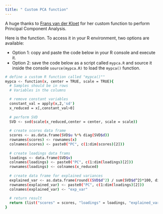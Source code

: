 ```yaml
---
title: " Custom PCA function"
---
```


A huge thanks to [Frans van der Kloet](https://bioinformaticslaboratory.eu/team/frans-van-der-kloet/) for her custom function to perform Principal Component Analysis. 

Here is the function. To access it in your R environment, two options are available:  
- Option 1: copy and paste the code below in your R console and execute it.   
- Option 2: save the code below as a script called `mypca.R` and source it inside the console `source(mypca.R)` to load the `mypca()` function.  


```bash
# define a custom R function called "mypca()""
mypca <- function(x, center = TRUE, scale = TRUE){
  # Samples should be in rows
  # Variables in the columns

  # remove constant variables
  constant_val = apply(x,2,'sd')
  x_reduced = x[,constant_val>0]
  
  # perform SVD
  SVD <- svd(scale(x_reduced,center = center, scale = scale))
  
  # create scores data frame
  scores <- as.data.frame(SVD$u %*% diag(SVD$d))
  rownames(scores) <- rownames(x)
  colnames(scores) <- paste0("PC", c(1:dim(scores)[2]))
  
  # create loadings data frams
  loadings <- data.frame(SVD$v)
  colnames(loadings) <- paste0("PC", c(1:dim(loadings)[2]))
  rownames(loadings) <- colnames(x_reduced)
  
  # create data frame for explained variances
  explained_var <- as.data.frame(round((SVD$d^2) / sum(SVD$d^2)*100, digits = 1))
  rownames(explained_var) <- paste0("PC", c(1:dim(loadings)[2]))
  colnames(explained_var) <- "exp_var"
  
  # return result
  return (list("scores" = scores, "loadings" = loadings, "explained_var" = explained_var))
}
```
